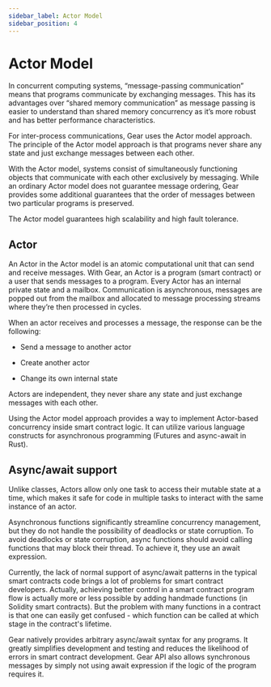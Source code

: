 ```yaml
---
sidebar_label: Actor Model
sidebar_position: 4
---
```


# Actor Model

In concurrent computing systems, “message-passing communication” means that programs communicate by exchanging messages. This has its advantages over “shared memory communication” as message passing is easier to understand than shared memory concurrency as it’s more robust and has better performance characteristics.

For inter-process communications, Gear uses the Actor model approach. The principle of the Actor model approach is that programs never share any state and just exchange messages between each other.

With the Actor model, systems consist of simultaneously functioning objects that communicate with each other exclusively by messaging. While an ordinary Actor model does not guarantee message ordering, Gear provides some additional guarantees that the order of messages between two particular programs is preserved.

The Actor model guarantees high scalability and high fault tolerance.

## Actor

An Actor in the Actor model is an atomic computational unit that can send and receive messages. With Gear, an Actor is a program (smart contract) or a user that sends messages to a program. Every Actor has an internal private state and a mailbox. Communication is asynchronous, messages are popped out from the mailbox and allocated to message processing streams where they’re then processed in cycles.

When an actor receives and processes a message, the response can be the following:

 - Send a message to another actor

 - Create another actor

 - Change its own internal state

Actors are independent, they never share any state and just exchange messages with each other.

Using the Actor model approach provides a way to implement Actor-based concurrency inside smart contract logic. It can utilize various language constructs for asynchronous programming (Futures and async-await in Rust).

## Async/await support

Unlike classes, Actors allow only one task to access their mutable state at a time, which makes it safe for code in multiple tasks to interact with the same instance of an actor.

Asynchronous functions significantly streamline concurrency management, but they do not handle the possibility of deadlocks or state corruption. To avoid deadlocks or state corruption, async functions should avoid calling functions that may block their thread. To achieve it, they use an await expression.

Currently, the lack of normal support of async/await patterns in the typical smart contracts code brings a lot of problems for smart contract developers. Actually, achieving better control in a smart contract program flow is actually more or less possible by adding handmade functions (in Solidity smart contracts). But the problem with many functions in a contract is that one can easily get confused - which function can be called at which stage in the contract's lifetime.

Gear natively provides arbitrary async/await syntax for any programs. It greatly simplifies development and testing and reduces the likelihood of errors in smart contract development. Gear API also allows synchronous messages by simply not using await expression if the logic of the program requires it.
